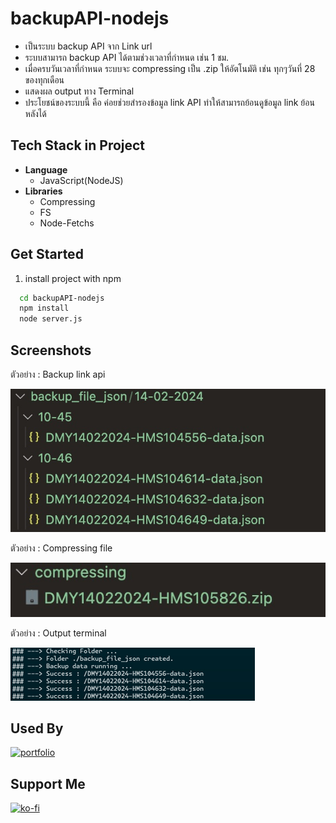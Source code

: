 # backupAPI-nodejs
- เป็นระบบ backup API จาก Link url 
- ระบบสามารถ backup API ได้ตามช่วงเวลาที่กำหนด เช่น 1 ชม. 
- เมื่อครบวันเวลาที่กำหนด ระบบจะ compressing เป็น .zip ให้อัตโนมัติ เช่น ทุกๆวันที่ 28 ของทุกเดือน
- แสดงผล output ทาง Terminal
- ประโยชน์ของระบบนี้ คือ ค่อยช่วยสำรองข้อมูล link API ทำให้สามารถย้อนดูข้อมูล link ย้อนหลังได้

## Tech Stack in Project 

- **Language**
    - JavaScript(NodeJS) 
- **Libraries** 
    - Compressing 
    - FS 
    - Node-Fetchs


## Get Started
1. install project with npm

```bash
  cd backupAPI-nodejs
  npm install 
  node server.js
```
## Screenshots

ตัวอย่าง : Backup link api

![App Screenshot](./Screenshots/2.jpg)

ตัวอย่าง : Compressing file

![App Screenshot](./Screenshots/3.jpg)

ตัวอย่าง : Output terminal

![App Screenshot](./Screenshots/1.jpg)

## Used By
[![portfolio](https://img.shields.io/badge/my_portfolio-000?style=for-the-badge&logo=ko-fi&logoColor=white)](https://github.com/TopThiraphat)

## Support Me
[![ko-fi](https://ko-fi.com/img/githubbutton_sm.svg)](https://ko-fi.com/R5R0RDJVK)














